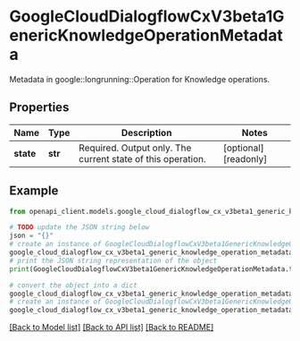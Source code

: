 # GoogleCloudDialogflowCxV3beta1GenericKnowledgeOperationMetadata

Metadata in google::longrunning::Operation for Knowledge operations.

## Properties

Name | Type | Description | Notes
------------ | ------------- | ------------- | -------------
**state** | **str** | Required. Output only. The current state of this operation. | [optional] [readonly] 

## Example

```python
from openapi_client.models.google_cloud_dialogflow_cx_v3beta1_generic_knowledge_operation_metadata import GoogleCloudDialogflowCxV3beta1GenericKnowledgeOperationMetadata

# TODO update the JSON string below
json = "{}"
# create an instance of GoogleCloudDialogflowCxV3beta1GenericKnowledgeOperationMetadata from a JSON string
google_cloud_dialogflow_cx_v3beta1_generic_knowledge_operation_metadata_instance = GoogleCloudDialogflowCxV3beta1GenericKnowledgeOperationMetadata.from_json(json)
# print the JSON string representation of the object
print(GoogleCloudDialogflowCxV3beta1GenericKnowledgeOperationMetadata.to_json())

# convert the object into a dict
google_cloud_dialogflow_cx_v3beta1_generic_knowledge_operation_metadata_dict = google_cloud_dialogflow_cx_v3beta1_generic_knowledge_operation_metadata_instance.to_dict()
# create an instance of GoogleCloudDialogflowCxV3beta1GenericKnowledgeOperationMetadata from a dict
google_cloud_dialogflow_cx_v3beta1_generic_knowledge_operation_metadata_from_dict = GoogleCloudDialogflowCxV3beta1GenericKnowledgeOperationMetadata.from_dict(google_cloud_dialogflow_cx_v3beta1_generic_knowledge_operation_metadata_dict)
```
[[Back to Model list]](../README.md#documentation-for-models) [[Back to API list]](../README.md#documentation-for-api-endpoints) [[Back to README]](../README.md)


